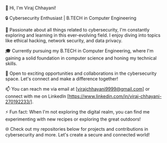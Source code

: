 👋 Hi, I'm Viraj Chhayani!

🔒 Cybersecurity Enthusiast | B.TECH in Computer Engineering

🌟 Passionate about all things related to cybersecurity, I'm constantly exploring and learning in this ever-evolving field. I enjoy diving into topics like ethical hacking, network security, and data privacy.

🎓 Currently pursuing my B.TECH in Computer Engineering, where I'm gaining a solid foundation in computer science and honing my technical skills.

💼 Open to exciting opportunities and collaborations in the cybersecurity space. Let's connect and make a difference together!

📫 You can reach me via email at [virajchhayani9999@gmail.com] or connect with me on LinkedIn [https://www.linkedin.com/in/viraj-chhayani-270192233/].

⚡️ Fun fact: When I'm not exploring the digital realm, you can find me experimenting with new recipes or exploring the great outdoors!

🌐 Check out my repositories below for projects and contributions in cybersecurity and more. Let's create a secure and connected world!

